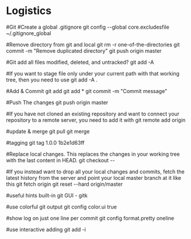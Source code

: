 # Logistics
#Git
#Create a global .gitignore
git config --global core.excludesfile ~/.gitignore_global

#Remove directory from git and local
git rm -r one-of-the-directories
git commit -m "Remove duplicated directory"
git push origin master

#Git add all files modified, deleted, and untracked?
git add -A

#If you want to stage file only under your current path with that working tree, then you need to use
git add -A .

#Add & Commit
git add <filename>
git add *
git commit -m "Commit message"

#Push The changes
git push origin master

#If you have not cloned an existing repository and want to connect your repository to a remote server, you need to add it with
git remote add origin <server>

#update & merge
git pull
git merge <branch>

#tagging
git tag 1.0.0 1b2e1d63ff

#Replace local changes. This replaces the changes in your working tree with the last content in HEAD. 
git checkout -- <filename>

#If you instead want to drop all your local changes and commits, fetch the latest history from the server and point your local master branch at it like this
git fetch origin
git reset --hard origin/master

#useful hints
built-in git GUI - gitk

#use colorful git output
git config color.ui true

#show log on just one line per commit
git config format.pretty oneline

#use interactive adding
git add -i